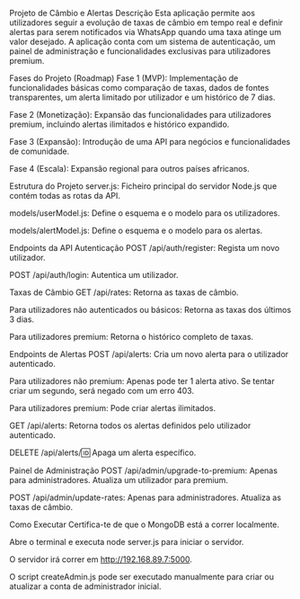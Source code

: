 Projeto de Câmbio e Alertas
Descrição
Esta aplicação permite aos utilizadores seguir a evolução de taxas de câmbio em tempo real e definir alertas para serem notificados via WhatsApp quando uma taxa atinge um valor desejado. A aplicação conta com um sistema de autenticação, um painel de administração e funcionalidades exclusivas para utilizadores premium.

Fases do Projeto (Roadmap)
Fase 1 (MVP): Implementação de funcionalidades básicas como comparação de taxas, dados de fontes transparentes, um alerta limitado por utilizador e um histórico de 7 dias.

Fase 2 (Monetização): Expansão das funcionalidades para utilizadores premium, incluindo alertas ilimitados e histórico expandido.

Fase 3 (Expansão): Introdução de uma API para negócios e funcionalidades de comunidade.

Fase 4 (Escala): Expansão regional para outros países africanos.

Estrutura do Projeto
server.js: Ficheiro principal do servidor Node.js que contém todas as rotas da API.

models/userModel.js: Define o esquema e o modelo para os utilizadores.

models/alertModel.js: Define o esquema e o modelo para os alertas.

Endpoints da API
Autenticação
POST /api/auth/register: Regista um novo utilizador.

POST /api/auth/login: Autentica um utilizador.

Taxas de Câmbio
GET /api/rates: Retorna as taxas de câmbio.

Para utilizadores não autenticados ou básicos: Retorna as taxas dos últimos 3 dias.

Para utilizadores premium: Retorna o histórico completo de taxas.

Endpoints de Alertas
POST /api/alerts: Cria um novo alerta para o utilizador autenticado.

Para utilizadores não premium: Apenas pode ter 1 alerta ativo. Se tentar criar um segundo, será negado com um erro 403.

Para utilizadores premium: Pode criar alertas ilimitados.

GET /api/alerts: Retorna todos os alertas definidos pelo utilizador autenticado.

DELETE /api/alerts/:id: Apaga um alerta específico.

Painel de Administração
POST /api/admin/upgrade-to-premium: Apenas para administradores. Atualiza um utilizador para premium.

POST /api/admin/update-rates: Apenas para administradores. Atualiza as taxas de câmbio.

Como Executar
Certifica-te de que o MongoDB está a correr localmente.

Abre o terminal e executa node server.js para iniciar o servidor.

O servidor irá correr em http://192.168.89.7:5000.

O script createAdmin.js pode ser executado manualmente para criar ou atualizar a conta de administrador inicial.